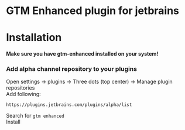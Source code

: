 # GTM Enhanced plugin for jetbrains

# Installation
**Make sure you have gtm-enhanced installed on your system!**
### Add alpha channel repository to your plugins
Open settings -> plugins -> Three dots (top center) -> Manage plugin repositories  
Add following:
```text
https://plugins.jetbrains.com/plugins/alpha/list
``` 
Search for `gtm enhanced`  
Install 